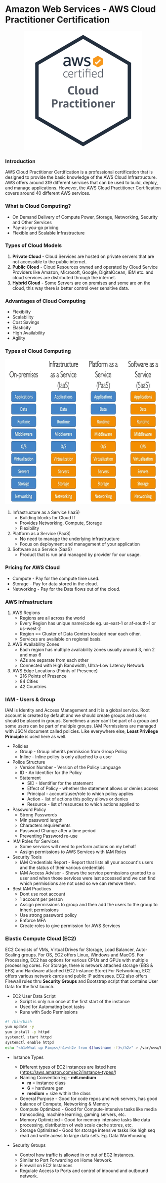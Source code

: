 # Amazon Web Services - AWS Cloud Practitioner Certification
<p align="center">
  <img width="384" height="384" src="/img/AWS-Certified_Cloud-Practitioner_512x512.png">
</p>

### Introduction

AWS Cloud Practitioner Certification is a professional certification that is designed to provide the basic knowledge of the AWS Cloud Infrastructure. AWS offers around 319 different services that can be used to build, deploy, and manage applications. However, the AWS Cloud Practitioner Certification covers around 40 different AWS services.

### What is Cloud Computing?
- On Demand Delivery of Compute Power, Storage, Networking, Security and Other Services
- Pay-as-you-go pricing
- Flexible and Scalable Infrastructure

### Types of Cloud Models
1. **Private Cloud** - Cloud Services are hosted on private servers that are not accessible to the public internet.
2. **Public Cloud** - Cloud Resources owned and operated by Cloud Service Providers like Amazon, Microsoft, Google, DigitalOcean, IBM etc. and cloud services are distributed through the internet.
3. **Hybrid Cloud** - Some Servers are on premises and some are on the cloud, this way there is better control over sensitive data.

### Advantages of Cloud Computing
- Flexibilty
- Scalability
- Cost Savings
- Elasticity
- High Availability
- Agility

### Types of Cloud Computing
<p align="center">
  <img width="776" height="468" src="/img/IaaS_PaaS_SaaS.JPG"> 
</p>

1. Infrastructure as a Service (IaaS)
    * Building blocks for Cloud IT
    * Provides Networking, Compute, Storage
    * Flexibility
2. Platform as a Service (PaaS)
    * No need to manage the underlying infrastructure
    * Focus on deployment and management of your application
3. Software as a Service (SaaS)
    * Product that is run and managed by provider for our usage.

### Pricing for AWS Cloud
- Compute - Pay for the compute time used.
- Storage - Pay for data stored in the cloud.
- Networking - Pay for the Data flows out of the cloud.

### AWS Infrastructure
1. AWS Regions
    * Regions are all across the world
    * Every Region has unique name/code eg. us-east-1 or af-south-1 or us-west-2
    * Region == Cluster of Data Centers located near each other.
    * Services are available on regional basis.
2. AWS Availability Zones
    * Each region has multiple availability zones usually around 3, min 2 and max 6
    * AZs are separate from each other
    * Connected with High Bandwidth, Ultra-Low Latency Network
3. AWS Edge Locations (Points of Presence)
    * 216 Points of Presence
    * 84 Cities
    * 42 Countries

### IAM - Users & Group

IAM is Identity and Access Management and it is a global service.
Root account is created by default and we should create groups and users should be placed in groups. Sometimes a user can't be part of a group and some users can be part of multiple groups.
IAM Permissions are managed with JSON document called policies.
Like everywhere else, **Least Privilege Principle** is used here as well.

- Policies 
    * Group - Group inherits permission from Group Policy
    * Inline - Inline policy is only attached to a user
- Police Structure 
    * Version Number - Version of the Policy Language
    * ID - An Identifier for the Policy
    * Statement 
        * SID - Identifier for the statement
        * Effect of Policy - whether the statement allows or denies access
        * Principal - account/user/role to which policy applies
        * Action - list of actions this policy allows or denies
        * Resource - list of resources to which  actions applied to
- Password  Policy
    * Strong Passwords
    * Min password length
    * Characters requirements
    * Password Change after a time period
    * Preventing Password re-use
- IAM Roles for Services
    * Some services will need to perform actions on my behalf
    * Assign permissions to AWS Services with IAM Roles
- Security Tools
    * IAM Credentials Report - Report that lists all your account's users and the status of their various credentials
    * IAM Access Advisor - Shows the service permissions granted to a user and when those services were last accessed and we can find which permissions are not used so we can remove them.
- Best IAM Practices
    * Dont use root account
    * 1 account per person
    * Assign permissions to group and then add the users to the group to inherit permissions
    * Use strong password policy
    * Enforce MFA
    * Create roles to give permission for AWS Services

### Elastic Compute Cloud (EC2)
EC2 Consists of VMs, Virtual Drives for Storage, Load Balancer, Auto-Scaling groups.
For OS, EC2 offers Linux, Windows and MacOS. For Processing, EC2 has options for various CPUs and GPUs with multiple processing cores.
For Storage, there is network attached storage (EBS & EFS) and Hardware attached (EC2 Instance Store)
For Networking, EC2 offers various network cards and public IP addresses.
EC2 also offers Firewall rules thru **Security Groups** and Bootstrap script that contains User Data for the first launch.

- EC2 User Data Script
    * Script is only run once at the first start of the instance
    * Used for Automating boot tasks
    * Runs with Sudo Permissions

```bash
#! /bin/bash
yum update -y
yum install -y httpd
systemctl start httpd
systemctl enable httpd
echo "<h1>What up Pimps</h1><h2> from $(hostname -f)</h2>" > /var/www/html/index.html
```

- Instance Types
    * Different types of EC2 instances are listed here (https://aws.amazon.com/ec2/instance-types/)
    * Naming Convention Eg - **m6.medium**
        * **m** = instance class
        * **6** = hardware gen
        * **medium** = size within the class
    * General Purpose - Good for code repos and web servers, has good balance of Compute, Networking & Memory
    * Compute Optimized - Good for Compute-intensive tasks like media transcoding, machine learning, gaming servers, etc.
    * Memory Optimizied - Good for memory intensive tasks like  data processing, distribution of web scale cache stores, etc.
    * Storage Optimized - Good for storage intensive tasks like high seq read and write acess to large data sets. Eg. Data Warehousing

- Security Groups
    * Control how traffic is allowed in or out of EC2 Instances.
    * Similar to Port Forwarding on Home Network.
    * Firewall on EC2 Instances
    * Regulate Access to Ports and control of inbound and outbound network.
